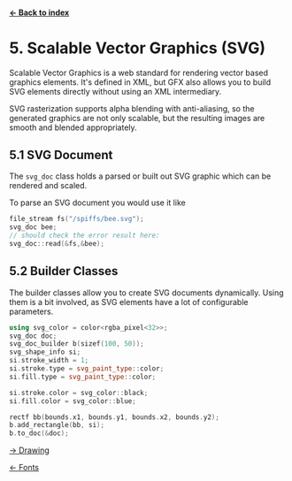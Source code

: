 #### [← Back to index](index.md)

<a name="5"></a>

# 5. Scalable Vector Graphics (SVG)

Scalable Vector Graphics is a web standard for rendering vector based graphics elements. It's defined in XML, but GFX also allows you to build SVG elements directly without using an XML intermediary.

SVG rasterization supports alpha blending with anti-aliasing, so the generated graphics are not only scalable, but the resulting images are smooth and blended appropriately.

<a name="5.1"></a>

## 5.1 SVG Document

The `svg_doc` class holds a parsed or built out SVG graphic which can be rendered and scaled.

To parse an SVG document you would use it like

```cpp
file_stream fs("/spiffs/bee.svg");
svg_doc bee;
// should check the error result here:
svg_doc::read(&fs,&bee);
```

<a name="5.2"></a>

## 5.2 Builder Classes

The builder classes allow you to create SVG documents dynamically. Using them is a bit involved, as SVG elements have a lot of configurable parameters.

```cpp
using svg_color = color<rgba_pixel<32>>;
svg_doc doc;
svg_doc_builder b(sizef(100, 50));
svg_shape_info si;
si.stroke_width = 1;
si.stroke.type = svg_paint_type::color;
si.fill.type = svg_paint_type::color;

si.stroke.color = svg_color::black;
si.fill.color = svg_color::blue;

rectf bb(bounds.x1, bounds.y1, bounds.x2, bounds.y2);
b.add_rectangle(bb, si);
b.to_doc(&doc);
```
[→ Drawing](drawing.md)

[← Fonts](fonts.md)

